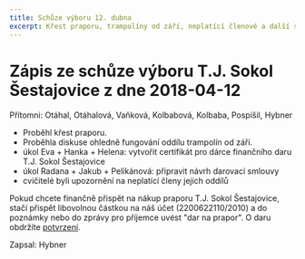 ```yaml
---
title: Schůze výboru 12. dubna
excerpt: Křest praporu, trampolíny od září, neplatící členové a další se řešilo na dubnové schůzi výboru
---
```


# Zápis ze schůze výboru T.J. Sokol Šestajovice z dne 2018-04-12

Přítomni: Otáhal, Otáhalová, Vaňková, Kolbabová, Kolbaba, Pospíšil, Hybner

* Proběhl křest praporu.
* Proběhla diskuse ohledně fungování oddílu trampolín od září.
* úkol Eva + Hanka + Helena: vytvořit certifikát pro dárce finančního daru T.J. Sokol Šestajovice
* úkol Radana + Jakub + Pelikánová: připravit návrh darovací smlouvy
* cvičitelé byli upozornění na neplatící členy jejich oddílů

Pokud chcete finančně přispět na nákup praporu T.J. Sokol Šestajovice, stačí přispět libovolnou částkou na náš účet (2200622110/2010) a do poznámky nebo do zprávy pro příjemce uvést "dar na prapor". O daru obdržíte [potvrzení](https://drive.google.com/a/zbarakova.cz/file/d/1-8e0PIHVVMusjDt57t1F8cSUHiZ0tiDp/view?usp=sharing).


Zapsal: Hybner

